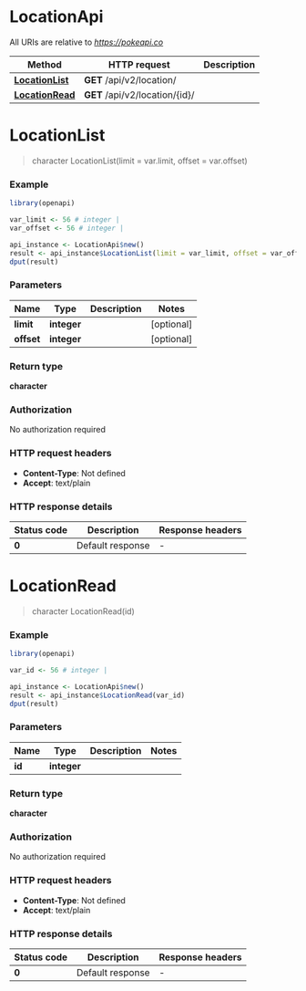 # LocationApi

All URIs are relative to *https://pokeapi.co*

Method | HTTP request | Description
------------- | ------------- | -------------
[**LocationList**](LocationApi.md#LocationList) | **GET** /api/v2/location/ | 
[**LocationRead**](LocationApi.md#LocationRead) | **GET** /api/v2/location/{id}/ | 


# **LocationList**
> character LocationList(limit = var.limit, offset = var.offset)



### Example
```R
library(openapi)

var_limit <- 56 # integer | 
var_offset <- 56 # integer | 

api_instance <- LocationApi$new()
result <- api_instance$LocationList(limit = var_limit, offset = var_offset)
dput(result)
```

### Parameters

Name | Type | Description  | Notes
------------- | ------------- | ------------- | -------------
 **limit** | **integer**|  | [optional] 
 **offset** | **integer**|  | [optional] 

### Return type

**character**

### Authorization

No authorization required

### HTTP request headers

 - **Content-Type**: Not defined
 - **Accept**: text/plain

### HTTP response details
| Status code | Description | Response headers |
|-------------|-------------|------------------|
| **0** | Default response |  -  |

# **LocationRead**
> character LocationRead(id)



### Example
```R
library(openapi)

var_id <- 56 # integer | 

api_instance <- LocationApi$new()
result <- api_instance$LocationRead(var_id)
dput(result)
```

### Parameters

Name | Type | Description  | Notes
------------- | ------------- | ------------- | -------------
 **id** | **integer**|  | 

### Return type

**character**

### Authorization

No authorization required

### HTTP request headers

 - **Content-Type**: Not defined
 - **Accept**: text/plain

### HTTP response details
| Status code | Description | Response headers |
|-------------|-------------|------------------|
| **0** | Default response |  -  |

